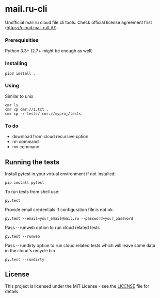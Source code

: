 # mail.ru-cli
Unofficial mail.ru cloud file cli tools. Check official license agreement first (https://cloud.mail.ru/LA/).

### Prerequisities

Python 3.3+ (2.7+ might be enough as well)

### Installing

```
pip3 install .
```

### Using
Similar to unix
```
cmr ls
cmr cp cmr://1.txt .
cmr cp -r tests/ cmr://myproj/tests
```

### To do
- download from cloud recursive option
- rm command
- mv command

## Running the tests
Install pytest in your virtual environment if not installed:
```
pip install pytest
```

To run tests from shell use:
```
py.test
```

Provide email credentials if configuration file is not ok:
```
py.test --email=your_email@mail.ru --password=your_password
```

Pass --runweb option to run cloud related tests
```
py.test --runweb
```

Pass --rundirty option to run cloud related tests which will leave some data in the cloud's recycle bin
```
py.test --rundirty
```

## License
This project is licensed under the MIT License - see the [LICENSE](LICENSE) file for details
